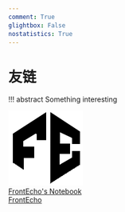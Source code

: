 ```yaml
---
comment: True
glightbox: False
nostatistics: True
---
```


# 友链

!!! abstract
    Something interesting

<div class="flink-list">

<div class="flink-list-item">
    <a href="https://note.frontecho.top/" title="FrontEcho's Notebook" target="_blank">
        <div class="flink-item-icon">
            <img src="./assets/FrontEcho.png" alt="FrontEcho">
        </div>
        <div class="flink-item-name heti-skip">FrontEcho's Notebook</div>
        <div class="flink-item-desc">FrontEcho</div>
    </a>
</div>

</div>